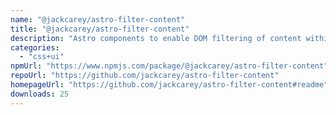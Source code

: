 ```yaml
---
name: "@jackcarey/astro-filter-content"
title: "@jackcarey/astro-filter-content"
description: "Astro components to enable DOM filtering of content within a page."
categories:
  - "css+ui"
npmUrl: "https://www.npmjs.com/package/@jackcarey/astro-filter-content"
repoUrl: "https://github.com/jackcarey/astro-filter-content"
homepageUrl: "https://github.com/jackcarey/astro-filter-content#readme"
downloads: 25
---
```

